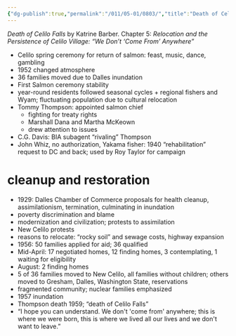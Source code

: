 ```yaml
---
{"dg-publish":true,"permalink":"/011/05-01/0803/","title":"Death of Celilo Falls","tags":["ETHNS350"],"noteIcon":"1","created":"2024-09-26T13:45:04.159-07:00","updated":"2024-09-26T15:29:51.228-07:00"}
---
```


*Death of Celilo Falls* by Katrine Barber. Chapter 5: *Relocation and the Persistence of Celilo Village: “We Don’t ‘Come From’ Anywhere”*

- Celilo spring ceremony for return of salmon: feast, music, dance, gambling
- 1952 changed atmosphere
- 36 families moved due to Dalles inundation
- First Salmon ceremony stability
- year-round residents followed seasonal cycles + regional fishers and Wyam; fluctuating population due to cultural relocation
- Tommy Thompson: appointed salmon chief
	- fighting for treaty rights
	- Marshall Dana and Martha McKeown
	- drew attention to issues
- C.G. Davis: BIA subagent “rivaling” Thompson
- John Whiz, no authorization, Yakama fisher: 1940 “rehabilitation” request to DC and back; used by Roy Taylor for campaign
# cleanup and restoration
- 1929: Dalles Chamber of Commerce proposals for health cleanup, assimilationism, termination, culminating in inundation
- poverty discrimination and blame
- modernization and civilization; protests to assimilation
- New Celilo protests
- reasons to relocate: “rocky soil” and sewage costs, highway expansion
- 1956: 50 families applied for aid; 36 qualified
- Mid-April: 17 negotiated homes, 12 finding homes, 3 contemplating, 1 waiting for eligibility
- August: 2 finding homes
- 5 of 36 families moved to New Celilo, all families without children; others moved to Gresham, Dalles, Washington State, reservations
- fragmented community; nuclear families emphasized
- 1957 inundation
- Thompson death 1959; “death of Celilo Falls”
- “I hope you can understand. We don't 'come from' anywhere; this is where we were born, this is where we lived all our lives and we don't want to leave.”